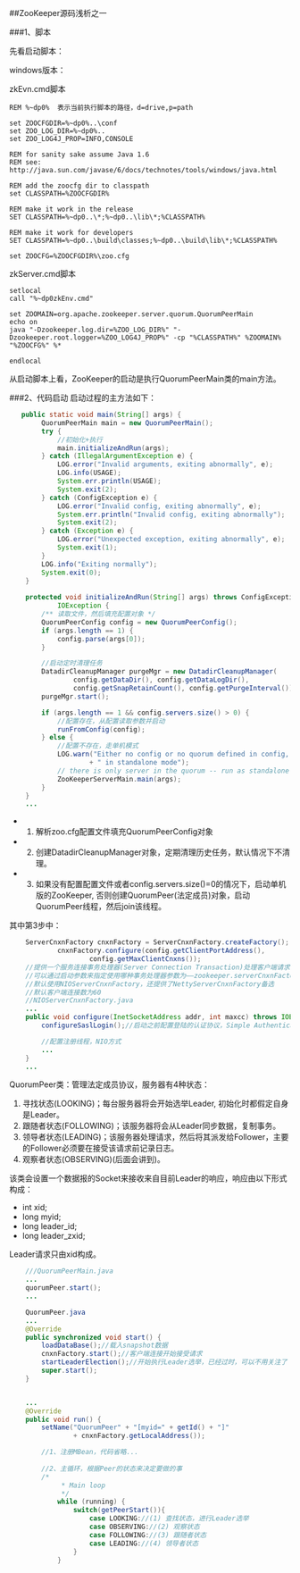 ##ZooKeeper源码浅析之一

###1、脚本

先看启动脚本：

windows版本：

zkEvn.cmd脚本

	REM %~dp0%  表示当前执行脚本的路径，d=drive,p=path

	set ZOOCFGDIR=%~dp0%..\conf
	set ZOO_LOG_DIR=%~dp0%..
	set ZOO_LOG4J_PROP=INFO,CONSOLE

	REM for sanity sake assume Java 1.6
	REM see: http://java.sun.com/javase/6/docs/technotes/tools/windows/java.html

	REM add the zoocfg dir to classpath
	set CLASSPATH=%ZOOCFGDIR%

	REM make it work in the release
	SET CLASSPATH=%~dp0..\*;%~dp0..\lib\*;%CLASSPATH%

	REM make it work for developers
	SET CLASSPATH=%~dp0..\build\classes;%~dp0..\build\lib\*;%CLASSPATH%

	set ZOOCFG=%ZOOCFGDIR%\zoo.cfg

zkServer.cmd脚本

	setlocal
	call "%~dp0zkEnv.cmd"

	set ZOOMAIN=org.apache.zookeeper.server.quorum.QuorumPeerMain
	echo on
	java "-Dzookeeper.log.dir=%ZOO_LOG_DIR%" "-Dzookeeper.root.logger=%ZOO_LOG4J_PROP%" -cp "%CLASSPATH%" %ZOOMAIN% "%ZOOCFG%" %*

	endlocal


从启动脚本上看，ZooKeeper的启动是执行QuorumPeerMain类的main方法。

###2、代码启动
启动过程的主方法如下：

```Java
   public static void main(String[] args) {
        QuorumPeerMain main = new QuorumPeerMain();
        try {
            //初始化+执行
            main.initializeAndRun(args);
        } catch (IllegalArgumentException e) {
            LOG.error("Invalid arguments, exiting abnormally", e);
            LOG.info(USAGE);
            System.err.println(USAGE);
            System.exit(2);
        } catch (ConfigException e) {
            LOG.error("Invalid config, exiting abnormally", e);
            System.err.println("Invalid config, exiting abnormally");
            System.exit(2);
        } catch (Exception e) {
            LOG.error("Unexpected exception, exiting abnormally", e);
            System.exit(1);
        }
        LOG.info("Exiting normally");
        System.exit(0);
    }
    
    protected void initializeAndRun(String[] args) throws ConfigException,
			IOException {
		/** 读取文件，然后填充配置对象 */
		QuorumPeerConfig config = new QuorumPeerConfig();
		if (args.length == 1) {
			config.parse(args[0]);
		}

		//启动定时清理任务
		DatadirCleanupManager purgeMgr = new DatadirCleanupManager(
				config.getDataDir(), config.getDataLogDir(),
				config.getSnapRetainCount(), config.getPurgeInterval());
		purgeMgr.start();

		if (args.length == 1 && config.servers.size() > 0) {
			//配置存在，从配置读取参数并启动
			runFromConfig(config);
		} else {
			//配置不存在，走单机模式
			LOG.warn("Either no config or no quorum defined in config, running "
					+ " in standalone mode");
			// there is only server in the quorum -- run as standalone
			ZooKeeperServerMain.main(args);
		}
	}
    ...
```

* 1. 解析zoo.cfg配置文件填充QuorumPeerConfig对象
* 2. 创建DatadirCleanupManager对象，定期清理历史任务，默认情况下不清理。
* 3. 如果没有配置配置文件或者config.servers.size()=0的情况下，启动单机版的ZooKeeper, 否则创建QuorumPeer(法定成员)对象，启动QuorumPeer线程，然后join该线程。

其中第3步中：
```Java
	ServerCnxnFactory cnxnFactory = ServerCnxnFactory.createFactory();
			cnxnFactory.configure(config.getClientPortAddress(),
					config.getMaxClientCnxns());
	//提供一个服务连接事务处理器(Server Connection Transaction)处理客户端请求
	//可以通过启动参数来指定使用哪种事务处理器参数为——zookeeper.serverCnxnFactory
	//默认使用NIOServerCnxnFactory，还提供了NettyServerCnxnFactory备选
	//默认客户端连接数为60
	//NIOServerCnxnFactory.java
	...
	public void configure(InetSocketAddress addr, int maxcc) throws IOException {
		configureSaslLogin();//启动之前配置登陆的认证协议，Simple Authentication and Security Layer(SASL)

		//配置注册线程，NIO方式
		...
	}
	...

```
QuorumPeer类：管理法定成员协议，服务器有4种状态：

1. 寻找状态(LOOKING)；每台服务器将会开始选举Leader, 初始化时都假定自身是Leader。
2. 跟随者状态(FOLLOWING)；该服务器将会从Leader同步数据，复制事务。
3. 领导者状态(LEADING)；该服务器处理请求，然后将其派发给Follower，主要的Follower必须要在接受该请求前记录日志。
4. 观察者状态(OBSERVING)(后面会讲到)。

该类会设置一个数据报的Socket来接收来自目前Leader的响应，响应由以下形式构成：

* int xid;
* long myid;
* long leader_id;
* long leader_zxid;

Leader请求只由xid构成。
```Java
	///QuorumPeerMain.java
	...
	quorumPeer.start();
	...

	QuorumPeer.java
	...
	@Override
	public synchronized void start() {
		loadDataBase();//载入snapshot数据
		cnxnFactory.start();//客户端连接开始接受请求
		startLeaderElection();//开始执行Leader选举，已经过时，可以不用关注了
		super.start();
	}


	...
	@Override
	public void run() {
		setName("QuorumPeer" + "[myid=" + getId() + "]"
				+ cnxnFactory.getLocalAddress());

		//1、注册MBean，代码省略...
		
		//2、主循环，根据Peer的状态来决定要做的事
		/*
			 * Main loop
			 */
			while (running) {
				switch(getPeerStart()){
					case LOOKING://(1) 查找状态，进行Leader选举
					case OBSERVING://(2) 观察状态
					case FOLLOWING://(3) 跟随者状态
					case LEADING://(4) 领导者状态
				}
			}

```
